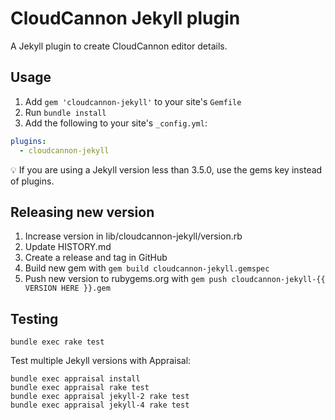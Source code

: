 # CloudCannon Jekyll plugin

A Jekyll plugin to create CloudCannon editor details.


## Usage

1. Add `gem 'cloudcannon-jekyll'` to your site's `Gemfile`
2. Run `bundle install`
3. Add the following to your site's `_config.yml`:

```yaml
plugins:
  - cloudcannon-jekyll
```

💡 If you are using a Jekyll version less than 3.5.0, use the gems key instead of plugins.


## Releasing new version

1. Increase version in lib/cloudcannon-jekyll/version.rb
2. Update HISTORY.md
3. Create a release and tag in GitHub
4. Build new gem with `gem build cloudcannon-jekyll.gemspec`
5. Push new version to rubygems.org with `gem push cloudcannon-jekyll-{{ VERSION HERE }}.gem`


## Testing

```
bundle exec rake test
```

Test multiple Jekyll versions with Appraisal:

```
bundle exec appraisal install
bundle exec appraisal rake test
bundle exec appraisal jekyll-2 rake test
bundle exec appraisal jekyll-4 rake test
```
